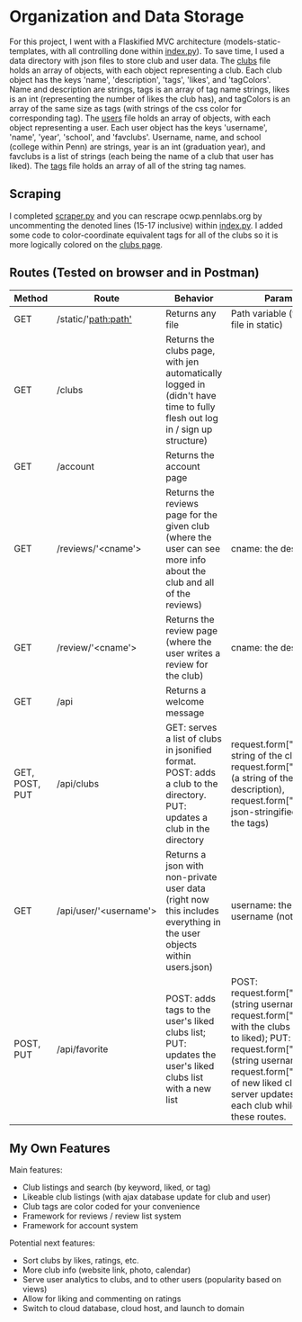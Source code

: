 # Organization and Data Storage
For this project, I went with a Flaskified MVC architecture (models-static-templates, with all controlling done within [index.py](index.py)).
To save time, I used a data directory with json files to store club and user data.
The [clubs](data/clubs.json) file holds an array of objects, with each object representing a club.  Each club object has the keys 'name', 'description', 'tags', 'likes', and 'tagColors'.  Name and description are strings, tags is an array of tag name strings, likes is an int (representing the number of likes the club has), and tagColors is an array of the same size as tags (with strings of the css color for corresponding tag).
The [users](data/users.json) file holds an array of objects, with each object representing a user.  Each user object has the keys 'username', 'name', 'year', 'school', and 'favclubs'.  Username, name, and school (college within Penn) are strings, year is an int (graduation year), and favclubs is a list of strings (each being the name of a club that user has liked).
The [tags](data/tags.json) file holds an array of all of the string tag names.

## Scraping
I completed [scraper.py](models/scraper.py) and you can rescrape ocwp.pennlabs.org by uncommenting the denoted lines (15-17 inclusive) within [index.py](index.py).  I added some code to color-coordinate equivalent tags for all of the clubs so it is more logically colored on the [clubs page](templates/clubs.html).

## Routes (Tested on browser and in Postman)
| Method         | Route                  | Behavior                                                                                                                    | Parameters                                                                                                                                                                                                                                                                                              | Returns                                                                                                                                                              |
|----------------|------------------------|-----------------------------------------------------------------------------------------------------------------------------|---------------------------------------------------------------------------------------------------------------------------------------------------------------------------------------------------------------------------------------------------------------------------------------------------------|----------------------------------------------------------------------------------------------------------------------------------------------------------------------|
| GET            | /static/'<path:path'>  | Returns any file                                                                                                            | Path variable (to get your file in static)                                                                                                                                                                                                                                                              | js or css                                                                                                                                                            |
| GET            | /clubs                 | Returns the clubs page, with jen automatically logged in (didn't have time to fully flesh out log in / sign up structure)   |                                                                                                                                                                                                                                                                                                         | html                                                                                                                                                                 |
| GET            | /account               | Returns the account page                                                                                                    |                                                                                                                                                                                                                                                                                                         | html                                                                                                                                                                 |
| GET            | /reviews/'<cname'>     | Returns the reviews page for the given club (where the user can see more info about the club and all of the reviews)        | cname: the desired club                                                                                                                                                                                                                                                                                 | html                                                                                                                                                                 |
| GET            | /review/'<cname'>      | Returns the review page (where the user writes a review for the club)                                                       | cname: the desired club                                                                                                                                                                                                                                                                                 | html                                                                                                                                                                 |
| GET            | /api                   | Returns a welcome message                                                                                                   |                                                                                                                                                                                                                                                                                                         | text                                                                                                                                                                 |
| GET, POST, PUT | /api/clubs             | GET: serves a list of clubs in jsonified format.  POST: adds a club to the directory.  PUT: updates a club in the directory | request.form["name"] (a string of the club name), request.form["description"] (a string of the club description), request.form["tags"] (a json-stringified array of the tags)                                                                                                                           | GET: clubs json; POST: success(The club "'+name+'" was added to our database successfuly.), failure(The club "'+name+'" already exists in our database (add failed). |
| GET            | /api/user/'<username'> | Returns a json with non-private user data (right now this includes everything in the user objects within users.json)        | username: the user's username (not their name)                                                                                                                                                                                                                                                          | json                                                                                                                                                                 |
| POST, PUT      | /api/favorite          | POST: adds tags to the user's liked clubs list; PUT: updates the user's liked clubs list with a new list                    | POST: request.form["username"] (string username) and request.form["likes"] (list with the clubs to be added to liked); PUT: request.form["username"] (string username) and request.form["likes"] (list of new liked clubs).  The server updates the likes for each club while processing these routes.  | success({"success": true})                                                                                                                                           |


## My Own Features
Main features:
- Club listings and search (by keyword, liked, or tag)</li>
- Likeable club listings (with ajax database update for club and user)</li>
- Club tags are color coded for your convenience</li>
- Framework for reviews / review list system</li>
- Framework for account system</li>

Potential next features:
- Sort clubs by likes, ratings, etc.</li>
- More club info (website link, photo, calendar)</li>
- Serve user analytics to clubs, and to other users (popularity based on views)</li>
- Allow for liking and commenting on ratings</li>
- Switch to cloud database, cloud host, and launch to domain</li>
